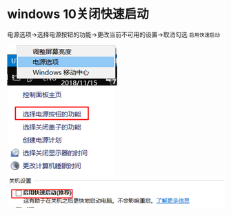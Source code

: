 # windows 10关闭快速启动

电源选项->选择电源按钮的功能->更改当前不可用的设置->取消勾选 `启用快速启动`

![](assets/windows10guanbikuaisuqidong/2018-11-15-11-42-19.png)
![](assets/windows10guanbikuaisuqidong/2018-11-15-11-42-53.png)
![](assets/windows10guanbikuaisuqidong/2018-11-15-11-44-06.png)
